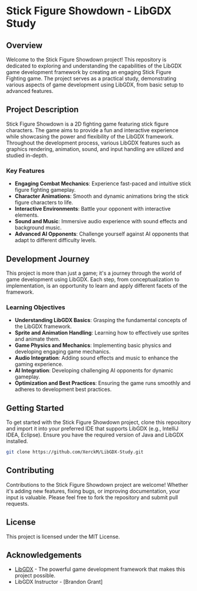 # Stick Figure Showdown - LibGDX Study

## Overview
Welcome to the Stick Figure Showdown project! This repository is dedicated to exploring and understanding the capabilities of the LibGDX game development framework by creating an engaging Stick Figure Fighting game. The project serves as a practical study, demonstrating various aspects of game development using LibGDX, from basic setup to advanced features.

## Project Description
Stick Figure Showdown is a 2D fighting game featuring stick figure characters. The game aims to provide a fun and interactive experience while showcasing the power and flexibility of the LibGDX framework. Throughout the development process, various LibGDX features such as graphics rendering, animation, sound, and input handling are utilized and studied in-depth.

### Key Features
- **Engaging Combat Mechanics**: Experience fast-paced and intuitive stick figure fighting gameplay.
- **Character Animations**: Smooth and dynamic animations bring the stick figure characters to life.
- **Interactive Environments**: Battle your opponent with interactive elements.
- **Sound and Music**: Immersive audio experience with sound effects and background music.
- **Advanced AI Opponents**: Challenge yourself against AI opponents that adapt to different difficulty levels.

## Development Journey
This project is more than just a game; it's a journey through the world of game development using LibGDX. Each step, from conceptualization to implementation, is an opportunity to learn and apply different facets of the framework.

### Learning Objectives
- **Understanding LibGDX Basics**: Grasping the fundamental concepts of the LibGDX framework.
- **Sprite and Animation Handling**: Learning how to effectively use sprites and animate them.
- **Game Physics and Mechanics**: Implementing basic physics and developing engaging game mechanics.
- **Audio Integration**: Adding sound effects and music to enhance the gaming experience.
- **AI Integration**: Developing challenging AI opponents for dynamic gameplay.
- **Optimization and Best Practices**: Ensuring the game runs smoothly and adheres to development best practices.

## Getting Started
To get started with the Stick Figure Showdown project, clone this repository and import it into your preferred IDE that supports LibGDX (e.g., IntelliJ IDEA, Eclipse). Ensure you have the required version of Java and LibGDX installed.

```bash
git clone https://github.com/XerckM/LibGDX-Study.git
```

## Contributing
Contributions to the Stick Figure Showdown project are welcome! Whether it's adding new features, fixing bugs, or improving documentation, your input is valuable. Please feel free to fork the repository and submit pull requests.

## License
This project is licensed under the MIT License.

## Acknowledgements
- [LibGDX](https://libgdx.com/) - The powerful game development framework that makes this project possible.
- LibGDX Instructor - [Brandon Grant]
